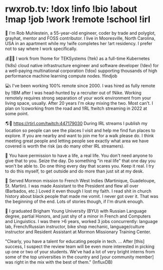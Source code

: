 # rwxrob.tv: !dox !info !bio !about !map !job !work !remote !school !irl

🔎 I'm Rob Muhlestein, a 55-year-old engineer, coder by trade and polyglot, grayhat, mentor and FOSS contributor. I live in Mooresville, North Carolina, USA in an apartment while my !wife completes her !art residency. I prefer not to say where I work specifically.

💰🏦🌐 I work from !home for TEKSystems (!tek) as a full-time Kubernetes (!k8s) cloud native infrastructure engineer and software developer (!dev) for a well-paying multinational corporation (!dox) supporting thousands of high performance machine learning compute nodes. !findjob

💻📞 I've been working 100% remote since 2000. I was hired as fully remote by !IBM after I was head-hunted by a recruiter out of !Nike. Working remotely requires strong separation of your work environment from your living space, usually. After 20 years I'm okay mixing the two. Most can't. I plan on !coworking from the road and !IRL !twitch streaming in 2022 at some point.

🌎🥾 <https://rtirl.com/twitch:447179030> During IRL streams I publish my location so people can see the places I visit and help me find fun places to explore. If you are nearby and want to join me for a walk please do. I think meeting great people and letting people see exactly what area we have covered is worth the risk (as do many other IRL streamers).

💚 You have permission to have a life, a real life. You don't need anyone to give that to you. Seize the day. Do something "in real life" that one day you won't be able to. Do one thing every day that scares you. Keep it real. I try to do this myself, to get outside and do more than just sit at my desk.

🌴 Served Mormon mission to French West Indies (Martinique, Guadeloupe, St. Martin). I was made Assistant to the President and flew all over (Barbados, etc.) Loved it even though I lost my faith. I read shit in church history about black people that made me vomit. I never got over it. That was the beginning of the end. Lots of stories though, if I'm drunk enough.

🏫 I graduated Brigham Young University (BYU) with Russian Language degree, partial Honors, and just shy of a minor in French and Computers and Linguistics. I was there >6 years, worked 3 jobs concurrently: language lab, French/Russian instructor, bike shop mechanic, language/culture instructor and Resident Assistant at Mormon Missionary Training Center.

"Clearly, you have a talent for educating people in tech. … After [this] success, I suspect the review team will be even more interested in picking up one or two of your students. We've had a lot of very bright interns from some of the top universities in the country and [your community member] was right in the mix with the best of them." (InfluxDB)
